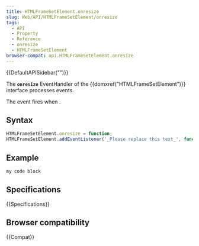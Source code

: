 ```yaml
---
title: HTMLFrameSetElement.onresize
slug: Web/API/HTMLFrameSetElement/onresize
tags:
  - API
  - Property
  - Reference
  - onresize
  - HTMLFrameSetElement
browser-compat: api.HTMLFrameSetElement.onresize
---
```

{{DefaultAPISidebar("")}}

The **`onresize`** EventHandler of the {{domxref("HTMLFrameSetElement")}} interface processes  events.

The  event fires when .

## Syntax

```js
HTMLFrameSetElement.onresize = function;
HTMLFrameSetElement.addEventListener('_Please replace this text_', function);
```

## Example

```js
my code block
```

## Specifications

{{Specifications}}

## Browser compatibility

{{Compat}}

